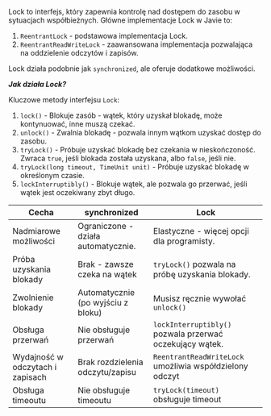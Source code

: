 Lock to interfejs, który zapewnia kontrolę nad dostępem do zasobu w sytuacjach współbieżnych. Główne implementacje Lock w Javie to:
1. `ReentrantLock` - podstawowa implementacja Lock.
2. `ReentrantReadWriteLock` - zaawansowana implementacja pozwalająca na oddzielenie odczytów i zapisów.

Lock działa podobnie jak `synchronized`, ale oferuje dodatkowe możliwości.

***Jak działa Lock?***

Kluczowe metody interfejsu `Lock`:
1. `lock()` - Blokuje zasób - wątek, który uzyskał blokadę, może kontynuować, inne muszą czekać.
2. `unlock()` - Zwalnia blokadę - pozwala innym wątkom uzyskać dostęp do zasobu.
3. `tryLock()` - Próbuje uzyskać blokadę bez czekania w nieskończoność. Zwraca `true`, jeśli blokada została uzyskana, albo `false`, jeśli nie.
4. `tryLock(long timeout, TimeUnit unit)` - Próbuje uzyskać blokadę w określonym czasie.
5. `lockInterruptibly()` - Blokuje wątek, ale pozwala go przerwać, jeśli wątek jest oczekiwany zbyt długo.


| Cecha                            | synchronized                        | Lock                                                     |
| -------------------------------- | ----------------------------------- | -------------------------------------------------------- |
| Nadmiarowe możliwości            | Ograniczone - działa automatycznie. | Elastyczne - więcej opcji dla programisty.               |
| Próba uzyskania blokady          | Brak - zawsze czeka na wątek        | `tryLock()` pozwala na próbę uzyskania blokady.          |
| Zwolnienie blokady               | Automatycznie (po wyjściu z bloku)  | Musisz ręcznie wywołać `unlock()`                        |
| Obsługa przerwań                 | Nie obsługuje przerwań              | `lockInterruptibly()` pozwala przerwać oczekujący wątek. |
| Wydajność w odczytach i zapisach | Brak rozdzielenia odczytu/zapisu    | `ReentrantReadWriteLock` umożliwia współdzielony odczyt  |
| Obsługa timeoutu                 | Nie obsługuje timeoutu              | `tryLock(timeout)` obsługuje timeout                     |

